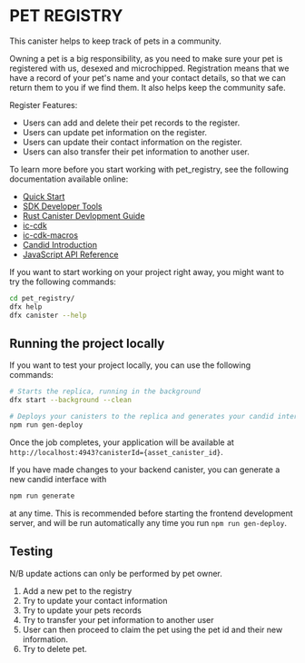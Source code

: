 # PET REGISTRY

This canister helps to keep track of pets in a community.

Owning a pet is a big responsibility, as you need to make sure your pet is registered with us, desexed and microchipped. Registration means that we have a record of your pet's name and your contact details, so that we can return them to you if we find them. It also helps keep the community safe.

Register Features:

- Users can add and delete their pet records to the register.
- Users can update pet information on the register.
- Users can update their contact information on the register.
- Users can also transfer their pet information to another user.

To learn more before you start working with pet_registry, see the following documentation available online:

- [Quick Start](https://internetcomputer.org/docs/quickstart/quickstart-intro)
- [SDK Developer Tools](https://internetcomputer.org/docs/developers-guide/sdk-guide)
- [Rust Canister Devlopment Guide](https://internetcomputer.org/docs/rust-guide/rust-intro)
- [ic-cdk](https://docs.rs/ic-cdk)
- [ic-cdk-macros](https://docs.rs/ic-cdk-macros)
- [Candid Introduction](https://internetcomputer.org/docs/candid-guide/candid-intro)
- [JavaScript API Reference](https://erxue-5aaaa-aaaab-qaagq-cai.raw.icp0.io)

If you want to start working on your project right away, you might want to try the following commands:

```bash
cd pet_registry/
dfx help
dfx canister --help
```

## Running the project locally

If you want to test your project locally, you can use the following commands:

```bash
# Starts the replica, running in the background
dfx start --background --clean

# Deploys your canisters to the replica and generates your candid interface
npm run gen-deploy
```

Once the job completes, your application will be available at `http://localhost:4943?canisterId={asset_canister_id}`.

If you have made changes to your backend canister, you can generate a new candid interface with

```bash
npm run generate
```

at any time. This is recommended before starting the frontend development server, and will be run automatically any time you run `npm run gen-deploy`.

## Testing

N/B update actions can only be performed by pet owner.

1. Add a new pet to the registry
2. Try to update your contact information
3. Try to update your pets records
4. Try to transfer your pet information to another user
5. User can then proceed to claim the pet using the pet id and their new information.
6. Try to delete pet.
